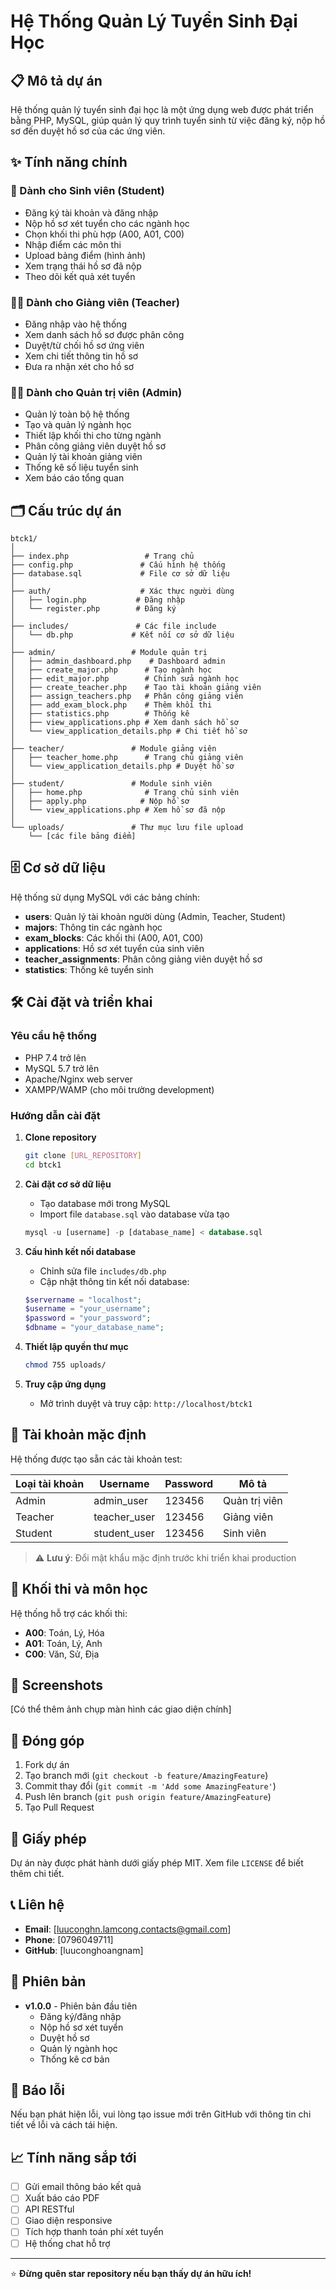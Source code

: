 # Hệ Thống Quản Lý Tuyển Sinh Đại Học

## 📋 Mô tả dự án

Hệ thống quản lý tuyển sinh đại học là một ứng dụng web được phát triển bằng PHP, MySQL, giúp quản lý quy trình tuyển sinh từ việc đăng ký, nộp hồ sơ đến duyệt hồ sơ của các ứng viên.

## ✨ Tính năng chính

### 🎯 Dành cho Sinh viên (Student)

- Đăng ký tài khoản và đăng nhập
- Nộp hồ sơ xét tuyển cho các ngành học
- Chọn khối thi phù hợp (A00, A01, C00)
- Nhập điểm các môn thi
- Upload bảng điểm (hình ảnh)
- Xem trạng thái hồ sơ đã nộp
- Theo dõi kết quả xét tuyển

### 👨‍🏫 Dành cho Giảng viên (Teacher)

- Đăng nhập vào hệ thống
- Xem danh sách hồ sơ được phân công
- Duyệt/từ chối hồ sơ ứng viên
- Xem chi tiết thông tin hồ sơ
- Đưa ra nhận xét cho hồ sơ

### 👨‍💼 Dành cho Quản trị viên (Admin)

- Quản lý toàn bộ hệ thống
- Tạo và quản lý ngành học
- Thiết lập khối thi cho từng ngành
- Phân công giảng viên duyệt hồ sơ
- Quản lý tài khoản giảng viên
- Thống kê số liệu tuyển sinh
- Xem báo cáo tổng quan

## 🗂️ Cấu trúc dự án

```text
btck1/
│
├── index.php                 # Trang chủ
├── config.php               # Cấu hình hệ thống
├── database.sql             # File cơ sở dữ liệu
│
├── auth/                    # Xác thực người dùng
│   ├── login.php           # Đăng nhập
│   └── register.php        # Đăng ký
│
├── includes/               # Các file include
│   └── db.php             # Kết nối cơ sở dữ liệu
│
├── admin/                 # Module quản trị
│   ├── admin_dashboard.php    # Dashboard admin
│   ├── create_major.php      # Tạo ngành học
│   ├── edit_major.php        # Chỉnh sửa ngành học
│   ├── create_teacher.php    # Tạo tài khoản giảng viên
│   ├── assign_teachers.php   # Phân công giảng viên
│   ├── add_exam_block.php    # Thêm khối thi
│   ├── statistics.php        # Thống kê
│   ├── view_applications.php # Xem danh sách hồ sơ
│   └── view_application_details.php # Chi tiết hồ sơ
│
├── teacher/               # Module giảng viên
│   ├── teacher_home.php      # Trang chủ giảng viên
│   └── view_application_details.php # Duyệt hồ sơ
│
├── student/               # Module sinh viên
│   ├── home.php              # Trang chủ sinh viên
│   ├── apply.php            # Nộp hồ sơ
│   └── view_applications.php # Xem hồ sơ đã nộp
│
└── uploads/               # Thư mục lưu file upload
    └── [các file bảng điểm]
```

## 🗄️ Cơ sở dữ liệu

Hệ thống sử dụng MySQL với các bảng chính:

- **users**: Quản lý tài khoản người dùng (Admin, Teacher, Student)
- **majors**: Thông tin các ngành học
- **exam_blocks**: Các khối thi (A00, A01, C00)
- **applications**: Hồ sơ xét tuyển của sinh viên
- **teacher_assignments**: Phân công giảng viên duyệt hồ sơ
- **statistics**: Thống kê tuyển sinh

## 🛠️ Cài đặt và triển khai

### Yêu cầu hệ thống

- PHP 7.4 trở lên
- MySQL 5.7 trở lên
- Apache/Nginx web server
- XAMPP/WAMP (cho môi trường development)

### Hướng dẫn cài đặt

1. **Clone repository**

   ```bash
   git clone [URL_REPOSITORY]
   cd btck1
   ```

2. **Cài đặt cơ sở dữ liệu**
   - Tạo database mới trong MySQL
   - Import file `database.sql` vào database vừa tạo

   ```sql
   mysql -u [username] -p [database_name] < database.sql
   ```

3. **Cấu hình kết nối database**
   - Chỉnh sửa file `includes/db.php`
   - Cập nhật thông tin kết nối database:

   ```php
   $servername = "localhost";
   $username = "your_username";
   $password = "your_password";
   $dbname = "your_database_name";
   ```

4. **Thiết lập quyền thư mục**

   ```bash
   chmod 755 uploads/
   ```

5. **Truy cập ứng dụng**
   - Mở trình duyệt và truy cập: `http://localhost/btck1`

## 👥 Tài khoản mặc định

Hệ thống được tạo sẵn các tài khoản test:

| Loại tài khoản | Username | Password | Mô tả |
|---------------|----------|----------|--------|
| Admin | admin_user | 123456 | Quản trị viên |
| Teacher | teacher_user | 123456 | Giảng viên |
| Student | student_user | 123456 | Sinh viên |

> ⚠️ **Lưu ý**: Đổi mật khẩu mặc định trước khi triển khai production

## 🔧 Khối thi và môn học

Hệ thống hỗ trợ các khối thi:

- **A00**: Toán, Lý, Hóa
- **A01**: Toán, Lý, Anh
- **C00**: Văn, Sử, Địa

## 📸 Screenshots

[Có thể thêm ảnh chụp màn hình các giao diện chính]

## 🤝 Đóng góp

1. Fork dự án
2. Tạo branch mới (`git checkout -b feature/AmazingFeature`)
3. Commit thay đổi (`git commit -m 'Add some AmazingFeature'`)
4. Push lên branch (`git push origin feature/AmazingFeature`)
5. Tạo Pull Request

## 📝 Giấy phép

Dự án này được phát hành dưới giấy phép MIT. Xem file `LICENSE` để biết thêm chi tiết.

## 📞 Liên hệ

- **Email**: [luuconghn.lamcong.contacts@gmail.com]
- **Phone**: [0796049711]
- **GitHub**: [luuconghoangnam]

## 🔄 Phiên bản

- **v1.0.0** - Phiên bản đầu tiên
  - Đăng ký/đăng nhập
  - Nộp hồ sơ xét tuyển
  - Duyệt hồ sơ
  - Quản lý ngành học
  - Thống kê cơ bản

## 🐛 Báo lỗi

Nếu bạn phát hiện lỗi, vui lòng tạo issue mới trên GitHub với thông tin chi tiết về lỗi và cách tái hiện.

## 📈 Tính năng sắp tới

- [ ] Gửi email thông báo kết quả
- [ ] Xuất báo cáo PDF
- [ ] API RESTful
- [ ] Giao diện responsive
- [ ] Tích hợp thanh toán phí xét tuyển
- [ ] Hệ thống chat hỗ trợ

---

⭐ **Đừng quên star repository nếu bạn thấy dự án hữu ích!**
